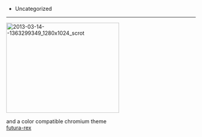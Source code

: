   - Uncategorized
---
[<img src="http://brontosaurusrex.mooo.com/wp-content/uploads/2013/03/2013-03-14-1363299349_1280x1024_scrot-300x240.png" alt="2013-03-14--1363299349_1280x1024_scrot" width="300" height="240" class="aligncenter size-medium wp-image-2492" />][1]

and a color compatible chromium theme  
[futura-rex][2]

 [1]: http://brontosaurusrex.mooo.com/wp-content/uploads/2013/03/2013-03-14-1363299349_1280x1024_scrot.png
 [2]: http://brontosaurusrex.mooo.com/files/futura-theme-for-chrome/